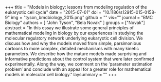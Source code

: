 +++
title = "Models in biology: lessons from modeling regulation of the eukaryotic cell cycle"
date = "2015-07-01"
doi = "10.1186/s12915-015-0158-9"
img = "tyson_bmcbiology_2015.png"
github = ""
vis=""
journal = "BMC Biology"
authors = [
  "John Tyson",
  "Bela Novak"
]
groups = ["Novak"]
abstract = "In this essay we illustrate some general principles of mathematical modeling in biology by our experiences in studying the molecular regulatory network underlying eukaryotic cell division. We discuss how and why the models moved from simple, parsimonious cartoons to more complex, detailed mechanisms with many kinetic parameters. We describe how the mature models made surprising and informative predictions about the control system that were later confirmed experimentally. Along the way, we comment on the ‘parameter estimation problem’ and conclude with an appeal for a greater role for mathematical models in molecular cell biology."
laysummary = ""
+++
